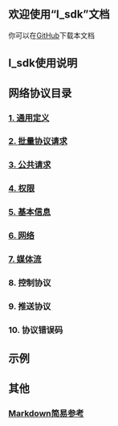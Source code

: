 ## 欢迎使用“l_sdk”文档

你可以在[GitHub](https://github.com/lishaoliang/l_sdk_doc/)下载本文档


## l_sdk使用说明

## 网络协议目录
### [1. 通用定义](https://github.com/lishaoliang/l_sdk_doc/blob/master/common/common.md)
### [2. 批量协议请求](https://github.com/lishaoliang/l_sdk_doc/blob/master/protocol/multi_request.md)
### [3. 公共请求](https://github.com/lishaoliang/l_sdk_doc/blob/master/protocol/pub_request.md)
### [4. 权限](https://github.com/lishaoliang/l_sdk_doc/blob/master/protocol/auth_request.md)
### [5. 基本信息](https://github.com/lishaoliang/l_sdk_doc/blob/master/protocol/base_request.md)
### [6. 网络](https://github.com/lishaoliang/l_sdk_doc/blob/master/protocol/net_request.md)
### [7. 媒体流](https://github.com/lishaoliang/l_sdk_doc/blob/master/protocol/stream_request.md)
### 8. 控制协议
### 9. 推送协议
### 10. 协议错误码

## 示例


## 其他
### [Markdown简易参考](https://github.com/lishaoliang/l_sdk_doc/blob/master/markdown.md)
